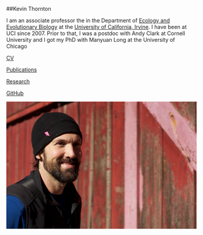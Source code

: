##Kevin Thornton

I am an associate professor the in the Department of [Ecology and Evolutionary Biology](http://ecoevo.bio.uci.edu) at the [University of California, Irvine](http://www.uci.edu).  I have been at UCI since 2007.  Prior to that, I was a postdoc with Andy Clark at Cornell University and I got my PhD with Manyuan Long at the University of Chicago

[CV](krtcvlite.html)

[Publications](pubs.html)

[Research](research.html)

[GitHub](https://github.com/molpopgen)

![Kevin Thornton](images/KRT_sonoma.jpg?raw=true)
